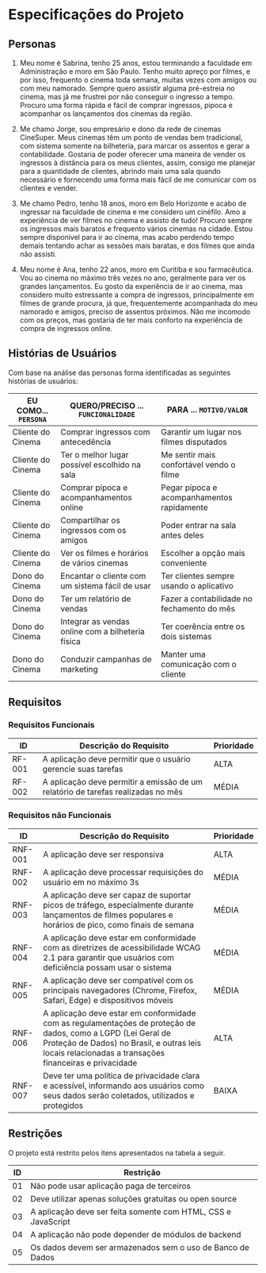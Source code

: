 # Especificações do Projeto

## Personas

1. Meu nome é Sabrina, tenho 25 anos, estou terminando a faculdade em Administração e moro em São Paulo. Tenho muito apreço por filmes, e por isso, frequento o cinema toda semana, muitas vezes com amigos ou com meu namorado. Sempre quero assistir alguma pré-estreia no cinema, mas já me frustrei por não conseguir o ingresso a tempo. Procuro uma forma rápida e fácil de comprar ingressos, pipoca e acompanhar os lançamentos dos cinemas da região.

1. Me chamo Jorge, sou empresário e dono da rede de cinemas CineSuper.  Meus cinemas têm um ponto de vendas bem tradicional, com sistema somente na bilheteria, para marcar os assentos e gerar a contabilidade. Gostaria de poder oferecer uma maneira de vender os ingressos à distância para os meus clientes, assim, consigo me planejar para a quantidade de clientes, abrindo mais uma sala quando necessário e fornecendo uma forma mais fácil de me comunicar com os clientes e vender.

1. Me chamo Pedro, tenho 18 anos, moro em Belo Horizonte e acabo de ingressar na faculdade de cinema e me considero um cinéfilo. Amo a experiência de ver filmes no cinema e assisto de tudo! Procuro sempre os ingressos mais baratos e frequento vários cinemas na cidade. Estou sempre disponível para ir ao cinema, mas acabo perdendo tempo demais tentando achar as sessões mais baratas, e dos filmes que ainda não assisti.

1. Meu nome é Ana, tenho 22 anos, moro em Curitiba e sou farmacêutica. Vou ao cinema no máximo três vezes no ano, geralmente para ver os grandes lançamentos. Eu gosto da experiência de ir ao cinema, mas considero muito estressante a compra de ingressos, principalmente em filmes de grande procura, já que, frequentemente acompanhada do meu namorado e amigos, preciso de assentos próximos. Não me incomodo com os preços, mas gostaria de ter mais conforto na experiência de compra de ingressos online.

## Histórias de Usuários

Com base na análise das personas forma identificadas as seguintes histórias de usuários:

|EU COMO... `PERSONA`| QUERO/PRECISO ... `FUNCIONALIDADE`               |PARA ... `MOTIVO/VALOR`                     |
|--------------------|--------------------------------------------------|--------------------------------------------|
|Cliente do Cinema   | Comprar ingressos com antecedência               | Garantir um lugar nos filmes disputados    |
|Cliente do Cinema   | Ter o melhor lugar possível escolhido na sala    | Me sentir mais confortável vendo o filme   |
|Cliente do Cinema   | Comprar pipoca e acompanhamentos online          | Pegar pipoca e acompanhamentos rapidamente |
|Cliente do Cinema   | Compartilhar os ingressos com os amigos          | Poder entrar na sala antes deles           |
|Cliente do Cinema   | Ver os filmes e horários de vários cinemas       | Escolher a opção mais conveniente          |
|Dono do Cinema      | Encantar o cliente com um sistema fácil de usar  | Ter clientes sempre usando o aplicativo    |
|Dono do Cinema      | Ter um relatório de vendas                       | Fazer a contabilidade no fechamento do mês |
|Dono do Cinema      | Integrar as vendas online com a bilheteria física| Ter coerência entre os dois sistemas       |
|Dono do Cinema      | Conduzir campanhas de marketing                  | Manter uma comunicação com o cliente       |

## Requisitos

### Requisitos Funcionais

|ID    | Descrição do Requisito  | Prioridade | 
|------|-----------------------------------------|----| 
|RF-001| A aplicação deve permitir que o usuário gerencie suas tarefas | ALTA |  
|RF-002| A aplicação deve permitir a emissão de um relatório de tarefas realizadas no mês   | MÉDIA | 


### Requisitos não Funcionais

|ID     | Descrição do Requisito                                            |Prioridade |
|-------|-------------------------------------------------------------------|-----------|
|RNF-001| A aplicação deve ser responsiva | ALTA | 
|RNF-002| A aplicação deve processar requisições do usuário em no máximo 3s |  MÉDIA | 
|RNF-003| A aplicação deve ser capaz de suportar picos de tráfego, especialmente durante lançamentos de filmes populares e horários de pico, como finais de semana |  MÉDIA | 
|RNF-004| A aplicação deve estar em conformidade com as diretrizes de acessibilidade WCAG 2.1 para garantir que usuários com deficiência possam usar o sistema | MÉDIA | 
|RNF-005| A aplicação deve ser compatível com os principais navegadores (Chrome, Firefox, Safari, Edge) e dispositivos móveis | MÉDIA | 
|RNF-006| A aplicação deve estar em conformidade com as regulamentações de proteção de dados, como a LGPD (Lei Geral de Proteção de Dados) no Brasil, e outras leis locais relacionadas a transações financeiras e privacidade | ALTA | 
|RNF-007| Deve ter uma política de privacidade clara e acessível, informando aos usuários como seus dados serão coletados, utilizados e protegidos | BAIXA |

## Restrições

O projeto está restrito pelos itens apresentados na tabela a seguir.

|ID| Restrição                                                     |
|--|---------------------------------------------------------------|
|01| Não pode usar aplicação paga de terceiros                     |
|02| Deve utilizar apenas soluções gratuitas ou open source        |
|03| A aplicação deve ser feita somente com HTML, CSS e JavaScript |
|04| A aplicação não pode depender de módulos de backend           |
|05| Os dados devem ser armazenados sem o uso de Banco de Dados    |

